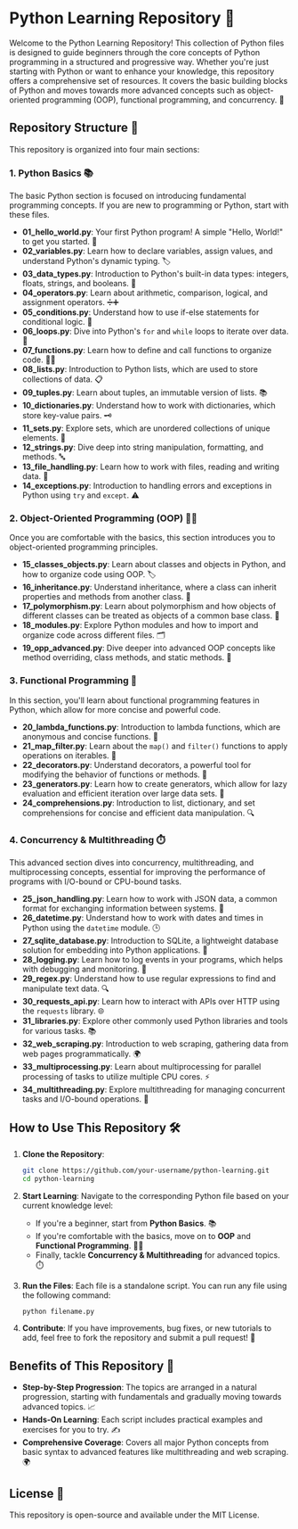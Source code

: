 # Python Learning Repository 🐍

Welcome to the Python Learning Repository! This collection of Python files is designed to guide beginners through the core concepts of Python programming in a structured and progressive way. Whether you're just starting with Python or want to enhance your knowledge, this repository offers a comprehensive set of resources. It covers the basic building blocks of Python and moves towards more advanced concepts such as object-oriented programming (OOP), functional programming, and concurrency. 🚀

## Repository Structure 📂

This repository is organized into four main sections:

### 1. **Python Basics** 📚
The basic Python section is focused on introducing fundamental programming concepts. If you are new to programming or Python, start with these files.

- **01_hello_world.py**: Your first Python program! A simple "Hello, World!" to get you started. 👋
- **02_variables.py**: Learn how to declare variables, assign values, and understand Python's dynamic typing. 🏷️
- **03_data_types.py**: Introduction to Python's built-in data types: integers, floats, strings, and booleans. 🔢
- **04_operators.py**: Learn about arithmetic, comparison, logical, and assignment operators. ➗➕
- **05_conditions.py**: Understand how to use if-else statements for conditional logic. 🤔
- **06_loops.py**: Dive into Python's `for` and `while` loops to iterate over data. 🔄
- **07_functions.py**: Learn how to define and call functions to organize code. 🧑‍💻
- **08_lists.py**: Introduction to Python lists, which are used to store collections of data. 📋
- **09_tuples.py**: Learn about tuples, an immutable version of lists. 📚
- **10_dictionaries.py**: Understand how to work with dictionaries, which store key-value pairs. 🗝️
- **11_sets.py**: Explore sets, which are unordered collections of unique elements. 🔢
- **12_strings.py**: Dive deep into string manipulation, formatting, and methods. 🔤
- **13_file_handling.py**: Learn how to work with files, reading and writing data. 📄
- **14_exceptions.py**: Introduction to handling errors and exceptions in Python using `try` and `except`. ⚠️

### 2. **Object-Oriented Programming (OOP)** 🧑‍💻
Once you are comfortable with the basics, this section introduces you to object-oriented programming principles.

- **15_classes_objects.py**: Learn about classes and objects in Python, and how to organize code using OOP. 🏷️
- **16_inheritance.py**: Understand inheritance, where a class can inherit properties and methods from another class. 🔄
- **17_polymorphism.py**: Learn about polymorphism and how objects of different classes can be treated as objects of a common base class. 🔀
- **18_modules.py**: Explore Python modules and how to import and organize code across different files. 🗂️
- **19_opp_advanced.py**: Dive deeper into advanced OOP concepts like method overriding, class methods, and static methods. 🏅

### 3. **Functional Programming** 🔧
In this section, you'll learn about functional programming features in Python, which allow for more concise and powerful code.

- **20_lambda_functions.py**: Introduction to lambda functions, which are anonymous and concise functions. 🧩
- **21_map_filter.py**: Learn about the `map()` and `filter()` functions to apply operations on iterables. 🔄
- **22_decorators.py**: Understand decorators, a powerful tool for modifying the behavior of functions or methods. 🎨
- **23_generators.py**: Learn how to create generators, which allow for lazy evaluation and efficient iteration over large data sets. 🎢
- **24_comprehensions.py**: Introduction to list, dictionary, and set comprehensions for concise and efficient data manipulation. 🔍

### 4. **Concurrency & Multithreading** ⏱️
This advanced section dives into concurrency, multithreading, and multiprocessing concepts, essential for improving the performance of programs with I/O-bound or CPU-bound tasks.

- **25_json_handling.py**: Learn how to work with JSON data, a common format for exchanging information between systems. 🧩
- **26_datetime.py**: Understand how to work with dates and times in Python using the `datetime` module. 🕒
- **27_sqlite_database.py**: Introduction to SQLite, a lightweight database solution for embedding into Python applications. 💾
- **28_logging.py**: Learn how to log events in your programs, which helps with debugging and monitoring. 📝
- **29_regex.py**: Understand how to use regular expressions to find and manipulate text data. 🔍
- **30_requests_api.py**: Learn how to interact with APIs over HTTP using the `requests` library. 🌐
- **31_libraries.py**: Explore other commonly used Python libraries and tools for various tasks. 📚
- **32_web_scraping.py**: Introduction to web scraping, gathering data from web pages programmatically. 🌍
- **33_multiprocessing.py**: Learn about multiprocessing for parallel processing of tasks to utilize multiple CPU cores. ⚡
- **34_multithreading.py**: Explore multithreading for managing concurrent tasks and I/O-bound operations. 🔄

## How to Use This Repository 🛠️

1. **Clone the Repository**:
   ```bash
   git clone https://github.com/your-username/python-learning.git
   cd python-learning
   ```

2. **Start Learning**: Navigate to the corresponding Python file based on your current knowledge level:
   - If you're a beginner, start from **Python Basics**. 📚
   - If you're comfortable with the basics, move on to **OOP** and **Functional Programming**. 🧑‍💻
   - Finally, tackle **Concurrency & Multithreading** for advanced topics. ⏱️

3. **Run the Files**: Each file is a standalone script. You can run any file using the following command:
   ```bash
   python filename.py
   ```

4. **Contribute**: If you have improvements, bug fixes, or new tutorials to add, feel free to fork the repository and submit a pull request! 🔄

## Benefits of This Repository 🎯

- **Step-by-Step Progression**: The topics are arranged in a natural progression, starting with fundamentals and gradually moving towards advanced topics. 📈
- **Hands-On Learning**: Each script includes practical examples and exercises for you to try. ✍️
- **Comprehensive Coverage**: Covers all major Python concepts from basic syntax to advanced features like multithreading and web scraping. 🌍

## License 📝

This repository is open-source and available under the MIT License.

